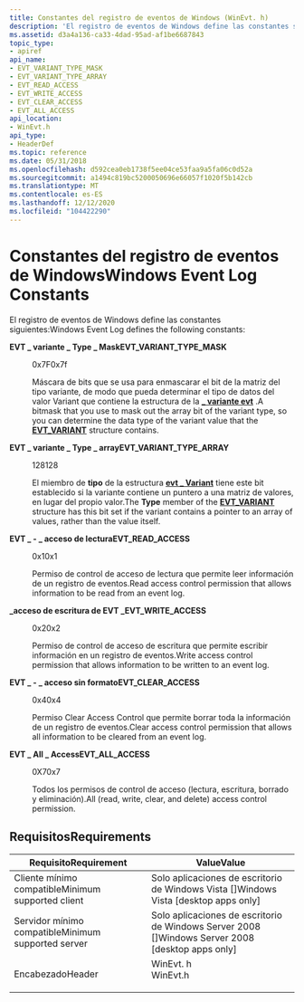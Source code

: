 ```yaml
---
title: Constantes del registro de eventos de Windows (WinEvt. h)
description: 'El registro de eventos de Windows define las constantes siguientes:'
ms.assetid: d3a4a136-ca33-4dad-95ad-af1be6687843
topic_type:
- apiref
api_name:
- EVT_VARIANT_TYPE_MASK
- EVT_VARIANT_TYPE_ARRAY
- EVT_READ_ACCESS
- EVT_WRITE_ACCESS
- EVT_CLEAR_ACCESS
- EVT_ALL_ACCESS
api_location:
- WinEvt.h
api_type:
- HeaderDef
ms.topic: reference
ms.date: 05/31/2018
ms.openlocfilehash: d592cea0eb1738f5ee04ce53faa9a5fa06c0d52a
ms.sourcegitcommit: a1494c819bc5200050696e66057f1020f5b142cb
ms.translationtype: MT
ms.contentlocale: es-ES
ms.lasthandoff: 12/12/2020
ms.locfileid: "104422290"
---
```

# <a name="windows-event-log-constants"></a><span data-ttu-id="a6317-103">Constantes del registro de eventos de Windows</span><span class="sxs-lookup"><span data-stu-id="a6317-103">Windows Event Log Constants</span></span>

<span data-ttu-id="a6317-104">El registro de eventos de Windows define las constantes siguientes:</span><span class="sxs-lookup"><span data-stu-id="a6317-104">Windows Event Log defines the following constants:</span></span>

<dl> <dt>

<span data-ttu-id="a6317-105"><span id="EVT_VARIANT_TYPE_MASK"></span><span id="evt_variant_type_mask"></span>**EVT \_ variante \_ Type \_ Mask**</span><span class="sxs-lookup"><span data-stu-id="a6317-105"><span id="EVT_VARIANT_TYPE_MASK"></span><span id="evt_variant_type_mask"></span>**EVT\_VARIANT\_TYPE\_MASK**</span></span>
</dt> <dd> <dl> <dt>

<span data-ttu-id="a6317-106">0x7F</span><span class="sxs-lookup"><span data-stu-id="a6317-106">0x7f</span></span>
</dt> <dt>



<span data-ttu-id="a6317-107">Máscara de bits que se usa para enmascarar el bit de la matriz del tipo variante, de modo que pueda determinar el tipo de datos del valor Variant que contiene la estructura de la [**\_ variante evt**](/windows/desktop/api/WinEvt/ns-winevt-evt_variant) .</span><span class="sxs-lookup"><span data-stu-id="a6317-107">A bitmask that you use to mask out the array bit of the variant type, so you can determine the data type of the variant value that the [**EVT\_VARIANT**](/windows/desktop/api/WinEvt/ns-winevt-evt_variant) structure contains.</span></span>


</dt> </dl> </dd> <dt>

<span data-ttu-id="a6317-108"><span id="EVT_VARIANT_TYPE_ARRAY"></span><span id="evt_variant_type_array"></span>**EVT \_ variante \_ Type \_ array**</span><span class="sxs-lookup"><span data-stu-id="a6317-108"><span id="EVT_VARIANT_TYPE_ARRAY"></span><span id="evt_variant_type_array"></span>**EVT\_VARIANT\_TYPE\_ARRAY**</span></span>
</dt> <dd> <dl> <dt>

<span data-ttu-id="a6317-109">128</span><span class="sxs-lookup"><span data-stu-id="a6317-109">128</span></span>
</dt> <dt>



<span data-ttu-id="a6317-110">El miembro de **tipo** de la estructura [**evt \_ Variant**](/windows/desktop/api/WinEvt/ns-winevt-evt_variant) tiene este bit establecido si la variante contiene un puntero a una matriz de valores, en lugar del propio valor.</span><span class="sxs-lookup"><span data-stu-id="a6317-110">The **Type** member of the [**EVT\_VARIANT**](/windows/desktop/api/WinEvt/ns-winevt-evt_variant) structure has this bit set if the variant contains a pointer to an array of values, rather than the value itself.</span></span>


</dt> </dl> </dd> <dt>

<span data-ttu-id="a6317-111"><span id="EVT_READ_ACCESS"></span><span id="evt_read_access"></span>**EVT \_ - \_ acceso de lectura**</span><span class="sxs-lookup"><span data-stu-id="a6317-111"><span id="EVT_READ_ACCESS"></span><span id="evt_read_access"></span>**EVT\_READ\_ACCESS**</span></span>
</dt> <dd> <dl> <dt>

<span data-ttu-id="a6317-112">0x1</span><span class="sxs-lookup"><span data-stu-id="a6317-112">0x1</span></span>
</dt> <dt>



<span data-ttu-id="a6317-113">Permiso de control de acceso de lectura que permite leer información de un registro de eventos.</span><span class="sxs-lookup"><span data-stu-id="a6317-113">Read access control permission that allows information to be read from an event log.</span></span>


</dt> </dl> </dd> <dt>

<span data-ttu-id="a6317-114"><span id="EVT_WRITE_ACCESS"></span><span id="evt_write_access"></span>**\_acceso de escritura de EVT \_**</span><span class="sxs-lookup"><span data-stu-id="a6317-114"><span id="EVT_WRITE_ACCESS"></span><span id="evt_write_access"></span>**EVT\_WRITE\_ACCESS**</span></span>
</dt> <dd> <dl> <dt>

<span data-ttu-id="a6317-115">0x2</span><span class="sxs-lookup"><span data-stu-id="a6317-115">0x2</span></span>
</dt> <dt>



<span data-ttu-id="a6317-116">Permiso de control de acceso de escritura que permite escribir información en un registro de eventos.</span><span class="sxs-lookup"><span data-stu-id="a6317-116">Write access control permission that allows information to be written to an event log.</span></span>


</dt> </dl> </dd> <dt>

<span data-ttu-id="a6317-117"><span id="EVT_CLEAR_ACCESS"></span><span id="evt_clear_access"></span>**EVT \_ - \_ acceso sin formato**</span><span class="sxs-lookup"><span data-stu-id="a6317-117"><span id="EVT_CLEAR_ACCESS"></span><span id="evt_clear_access"></span>**EVT\_CLEAR\_ACCESS**</span></span>
</dt> <dd> <dl> <dt>

<span data-ttu-id="a6317-118">0x4</span><span class="sxs-lookup"><span data-stu-id="a6317-118">0x4</span></span>
</dt> <dt>



<span data-ttu-id="a6317-119">Permiso Clear Access Control que permite borrar toda la información de un registro de eventos.</span><span class="sxs-lookup"><span data-stu-id="a6317-119">Clear access control permission that allows all information to be cleared from an event log.</span></span>


</dt> </dl> </dd> <dt>

<span data-ttu-id="a6317-120"><span id="EVT_ALL_ACCESS"></span><span id="evt_all_access"></span>**EVT \_ All \_ Access**</span><span class="sxs-lookup"><span data-stu-id="a6317-120"><span id="EVT_ALL_ACCESS"></span><span id="evt_all_access"></span>**EVT\_ALL\_ACCESS**</span></span>
</dt> <dd> <dl> <dt>

<span data-ttu-id="a6317-121">0X7</span><span class="sxs-lookup"><span data-stu-id="a6317-121">0x7</span></span>
</dt> <dt>



<span data-ttu-id="a6317-122">Todos los permisos de control de acceso (lectura, escritura, borrado y eliminación).</span><span class="sxs-lookup"><span data-stu-id="a6317-122">All (read, write, clear, and delete) access control permission.</span></span>


</dt> </dl> </dd> </dl>

## <a name="requirements"></a><span data-ttu-id="a6317-123">Requisitos</span><span class="sxs-lookup"><span data-stu-id="a6317-123">Requirements</span></span>



| <span data-ttu-id="a6317-124">Requisito</span><span class="sxs-lookup"><span data-stu-id="a6317-124">Requirement</span></span> | <span data-ttu-id="a6317-125">Value</span><span class="sxs-lookup"><span data-stu-id="a6317-125">Value</span></span> |
|-------------------------------------|-------------------------------------------------------------------------------------|
| <span data-ttu-id="a6317-126">Cliente mínimo compatible</span><span class="sxs-lookup"><span data-stu-id="a6317-126">Minimum supported client</span></span><br/> | <span data-ttu-id="a6317-127">Solo aplicaciones de escritorio de Windows Vista \[\]</span><span class="sxs-lookup"><span data-stu-id="a6317-127">Windows Vista \[desktop apps only\]</span></span><br/>                                      |
| <span data-ttu-id="a6317-128">Servidor mínimo compatible</span><span class="sxs-lookup"><span data-stu-id="a6317-128">Minimum supported server</span></span><br/> | <span data-ttu-id="a6317-129">Solo aplicaciones de escritorio de Windows Server 2008 \[\]</span><span class="sxs-lookup"><span data-stu-id="a6317-129">Windows Server 2008 \[desktop apps only\]</span></span><br/>                                |
| <span data-ttu-id="a6317-130">Encabezado</span><span class="sxs-lookup"><span data-stu-id="a6317-130">Header</span></span><br/>                   | <dl> <span data-ttu-id="a6317-131"><dt>WinEvt. h</dt></span><span class="sxs-lookup"><span data-stu-id="a6317-131"><dt>WinEvt.h</dt></span></span> </dl> |



 

 





